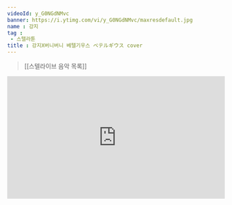 ```yaml
---
videoId: y_G0NGdNMvc
banner: https://i.ytimg.com/vi/y_G0NGdNMvc/maxresdefault.jpg
name : 강지
tag : 
 - 스텔라툰
title : 강지X버니버니 베텔기우스 ベテルギウス cover
---
```

> [[스텔라이브 음악 목록]]
<div style="position:relative;width:100%;padding-bottom:56.25%"><iframe style="width:100%;height:100%; position:absolute"  src="https://www.youtube.com/embed/y_G0NGdNMvc"  frameborder="0" allow="accelerometer; autoplay; clipboard-write; encrypted-media; gyroscope; picture-in-picture; web-share" allowfullscreen></iframe></div>
